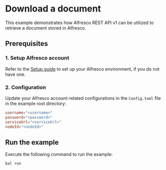 # Download a document

This example demonstrates how Alfresco REST API v1 can be utilized to retrieve a document stored in Alfresco.

## Prerequisites

### 1. Setup Alfresco account

Refer to the [Setup guide](https://central.ballerina.io/ballerinax/alfresco/latest#setup-guide) to set up your Alfresco
environment, if you do not have one.

### 2. Configuration

Update your Alfresco account-related configurations in the `Config.toml` file in the example root directory:

```toml
username="<username>"
password="<password>"
serviceUrl="<serviceUrl>"
nodeId="<nodeId>"
```

## Run the example

Execute the following command to run the example:

```ballerina
bal run
```